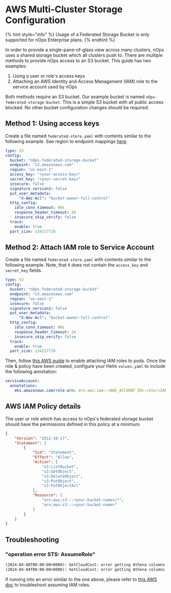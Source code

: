# AWS Multi-Cluster Storage Configuration

{% hint style="info" %}
Usage of a Federated Storage Bucket is only supported for nOps Enterprise plans.
{% endhint %}

In order to provide a single-pane-of-glass view across many clusters, nOps uses a shared storage bucket which all clusters push to. There are multiple methods to provide nOps access to an S3 bucket. This guide has two examples:

1. Using a user or role's access keys
2. Attaching an AWS Identity and Access Management (IAM) role to the service account used by nOps

Both methods require an S3 bucket. Our example bucket is named `nOps-federated-storage-bucket`. This is a simple S3 bucket with all public access blocked. No other bucket configuration changes should be required.

## Method 1: Using access keys

Create a file named `federated-store.yaml` with contents similar to the following example. See region to endpoint mappings [here](https://docs.aws.amazon.com/general/latest/gr/rande.html#s3_region).

```yaml
type: S3
config:
  bucket: "nOps-federated-storage-bucket"
  endpoint: "s3.amazonaws.com"
  region: "us-east-1"
  access_key: "<your-access-key>"
  secret_key: "<your-secret-key>"
  insecure: false
  signature_version2: false
  put_user_metadata:
      "X-Amz-Acl": "bucket-owner-full-control"
  http_config:
    idle_conn_timeout: 90s
    response_header_timeout: 2m
    insecure_skip_verify: false
  trace:
    enable: true
  part_size: 134217728
```

## Method 2: Attach IAM role to Service Account

Create a file named `federated-store.yaml` with contents similar to the following example. Note, that it does not contain the `access_key` and `secret_key` fields.

```yaml
type: S3
config:
  bucket: "nOps-federated-storage-bucket"
  endpoint: "s3.amazonaws.com"
  region: "us-east-1"
  insecure: false
  signature_version2: false
  put_user_metadata:
      "X-Amz-Acl": "bucket-owner-full-control"
  http_config:
    idle_conn_timeout: 90s
    response_header_timeout: 2m
    insecure_skip_verify: false
  trace:
    enable: true
  part_size: 134217728
```

Then, follow [this AWS guide](https://docs.aws.amazon.com/eks/latest/userguide/associate-service-account-role.html) to enable attaching IAM roles to pods. Once the role & policy have been created, configure your Helm `values.yaml` to include the following annotation:

```yaml
serviceAccount:
  annotations:
    eks.amazonaws.com/role-arn: arn:aws:iam::<AWS_ACCOUNT_ID>:role/<IAM_ROLE_NAME>
```

## AWS IAM Policy details

The user or role which has access to nOps's federated storage bucket should have the permissions defined in this policy at a minimum.

```json
{
    "Version": "2012-10-17",
    "Statement": [
        {
            "Sid": "Statement",
            "Effect": "Allow",
            "Action": [
                "s3:ListBucket",
                "s3:GetObject",
                "s3:DeleteObject",
                "s3:PutObject",
                "s3:PutObjectAcl"
            ],
            "Resource": [
                "arn:aws:s3:::<your-bucket-name>/*",
                "arn:aws:s3:::<your-bucket-name>"
            ]
        }
    ]
}
```

## Troubleshooting

### "operation error STS: AssumeRole"

```txt
(2024-04-08T00:00:00+0000): GetCloudCost: error getting Athena columns: QueryAthenaPaginated: start query error: operation error Athena: StartQueryExecution, get identity: get credentials: failed to refresh cached credentials, operation error STS: AssumeRole, https response error StatusCode: 403, RequestID: 0459fd9b-451d-4bd0-8289-aaf90f146f37, api error AccessDenied: User: arn:aws:sts::YOUR_ACCOUNT_ID:assumed-role/aws-prod-eks-node-group/i-05c1fa9d0eb168e35 is not authorized to perform: sts:AssumeRole on resource: arn:aws:iam::YOUR_PRIMARY_ACCOUNT_ID:role/nOpsRole-YOUR_ACCOUNT_ID
(2024-04-04T00:00:00+0000): GetCloudCost: error getting Athena columns: QueryAthenaPaginated: start query error: operation error Athena: StartQueryExecution, get identity: get credentials: failed to refresh cached credentials, operation error STS: AssumeRole, https response error StatusCode: 403, RequestID: 6494b54b-1a9e-47ea-941d-e316cb0bc778, api error AccessDenied: User: arn:aws:sts::YOUR_ACCOUNT_ID:assumed-role/aws-prod-eks-node-group/i-05c1fa9d0eb168e35 is not authorized to perform: sts:AssumeRole on resource: arn:aws:iam::YOUR_PRIMARY_ACCOUNT_ID:role/nOpsRole-YOUR_ACCOUNT_ID
```

If running into an error similar to the one above, please refer to [this AWS doc](https://docs.aws.amazon.com/IAM/latest/UserGuide/troubleshoot_roles.html) to troubleshoot assuming IAM roles.

